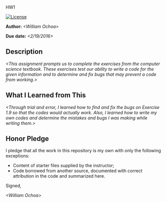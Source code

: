 HW1<ochoa117>

 [![License](http://img.shields.io/badge/license-MIT-blue.svg)](http://en.wikipedia.org/wiki/MIT_License)

**Author:** _\<William Ochoa\>_

**Due date:** _\<2/19/2016\>_

## Description

_\<This assignment prompts us to complete the exercises from the computer science textbook. These exercises test our ability to write a code for the given information and to determine and fix bugs that may prevent a code from working.\>_

## What I Learned from This

_\<Through trial and error, I learned how to find and fix the bugs on Exercise 1.9 so that the codes would actually work. Also, I learned how to write my own codes and determine the mistakes and bugs I was making while writing them.\>_

## Honor Pledge

I pledge that all the work in this repository is my own with only the following exceptions:

* Content of starter files supplied by the instructor;
* Code borrowed from another source, documented with correct attribution in the code and summarized here.

Signed,

_\<William Ochoa\>_

